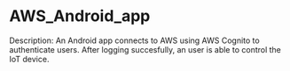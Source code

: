 # AWS_Android_app

Description:
An Android app connects to AWS using AWS Cognito to authenticate users. After logging succesfully, an user is able to control the IoT device.

